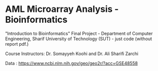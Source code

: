 # AML Microarray Analysis - Bioinformatics

"Introduction to Bioinformatics" Final Project - Department of Computer Engineering, Sharif University of Technology (SUT) - just code (without report pdf.)

Course Instructors:  Dr. Somayyeh Koohi and Dr. Ali Sharifi Zarchi

Data : https://www.ncbi.nlm.nih.gov/geo/geo2r/?acc=GSE48558

